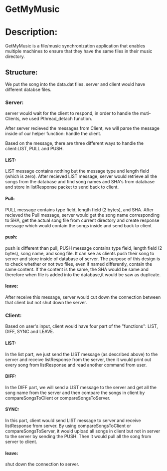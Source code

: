 # GetMyMusic

# Description:

GetMyMusic is a file/music synchronization application
that enables multiple machines to ensure that they have the same files in their music directory.



## Structure: 

We put the song into the data.dat files. server and client would have different databse files.  

### Server: 

server would wait for the client to respond, in order to handle the muti-Clients, we used Pthread_detach function. 

After server recieved the messages from Client, we will parse the message inside of our helper function: 
handle the client.

Based on the message, there are three different ways to handle the client:LIST, PULL and PUSH.


#### LIST: 

 LIST message contains nothing but the message type and length field (which is zero). After recieved LIST message, server would retrieve all the songs from the database and find song names and SHA's from database and store in listResponse packet to send back to client.

#### Pull:
    
  PULL message contains type field, length field (2 bytes), and SHA. After recieved the Pull message, server would get the song name corresponding to SHA, get the actual song file from current directory and create response message which would contain the songs inside and send back to client
   
#### push: 
  
   push is different than pull, PUSH message contains type field, length field (2 bytes), song name, and song file. It can see as clients push their song to server and store inside of database of server. The purpose of this design is to check whether or not two files, even if named differently, contain the same content. If the content is the same, the SHA would be same and therefore when file is added into the database,it would be saw as duplicate. 
   
#### leave: 
After receive this message, server would cut down the connection between that client but not shut down the server.



### Client:
Based on user's input, client would have four part of the "functions": LIST, DIFF, SYNC and LEAVE. 

####  LIST: 
In the list part, we just send the LIST message (as described above) to the server and receive listResponse from the server, then it would print out every song from listResponse and read another command from user.


#### DIFF:
In the DIFF part, we will send a LIST message to the server and get all the song name from the server and then compare the songs in client by compareSongsToClient or compareSongsToServer.

#### SYNC:
In this part, client would  send LIST message to server and receive listResponse from server. By using compareSongsToClient or compareSongsToServer, it would upload all songs in client but not in server to the server by sending the PUSH. Then it would pull all the song from server to client.

#### leave:
shut down the connection to server.



